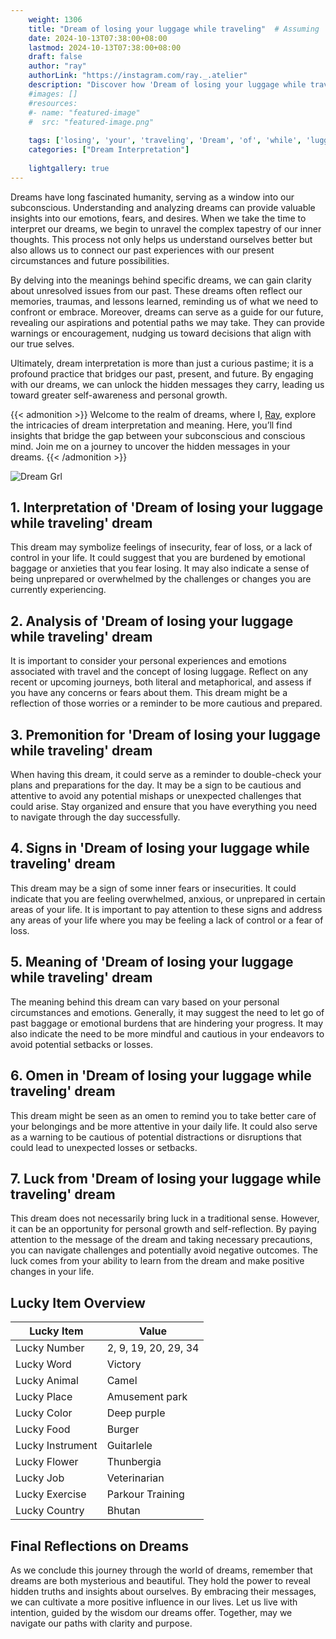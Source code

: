 ```yaml
---
    weight: 1306
    title: "Dream of losing your luggage while traveling"  # Assuming 'title' column exists
    date: 2024-10-13T07:38:00+08:00
    lastmod: 2024-10-13T07:38:00+08:00
    draft: false
    author: "ray"
    authorLink: "https://instagram.com/ray._.atelier"
    description: "Discover how 'Dream of losing your luggage while traveling' can interpret your future and uncover its significant meanings in your life."
    #images: []
    #resources:
    #- name: "featured-image"
    #  src: "featured-image.png"
    
    tags: ['losing', 'your', 'traveling', 'Dream', 'of', 'while', 'luggage']
    categories: ["Dream Interpretation"]
    
    lightgallery: true
---
```

    
Dreams have long fascinated humanity, serving as a window into our subconscious. Understanding and analyzing dreams can provide valuable insights into our emotions, fears, and desires. When we take the time to interpret our dreams, we begin to unravel the complex tapestry of our inner thoughts. This process not only helps us understand ourselves better but also allows us to connect our past experiences with our present circumstances and future possibilities.

By delving into the meanings behind specific dreams, we can gain clarity about unresolved issues from our past. These dreams often reflect our memories, traumas, and lessons learned, reminding us of what we need to confront or embrace. Moreover, dreams can serve as a guide for our future, revealing our aspirations and potential paths we may take. They can provide warnings or encouragement, nudging us toward decisions that align with our true selves.

Ultimately, dream interpretation is more than just a curious pastime; it is a profound practice that bridges our past, present, and future. By engaging with our dreams, we can unlock the hidden messages they carry, leading us toward greater self-awareness and personal growth.

{{< admonition >}}
Welcome to the realm of dreams, where I, [Ray](https://instagram.com/ray._.atelier), explore the intricacies of dream interpretation and meaning. Here, you’ll find insights that bridge the gap between your subconscious and conscious mind. Join me on a journey to uncover the hidden messages in your dreams.
{{< /admonition >}}

![Dream Grl](https://cdn.pixabay.com/photo/2017/11/02/03/35/gothic-2910057_1280.jpg "Dream Grl")

## 1. Interpretation of 'Dream of losing your luggage while traveling' dream
 This dream may symbolize feelings of insecurity, fear of loss, or a lack of control in your life. It could suggest that you are burdened by emotional baggage or anxieties that you fear losing. It may also indicate a sense of being unprepared or overwhelmed by the challenges or changes you are currently experiencing.

## 2. Analysis of 'Dream of losing your luggage while traveling' dream
 It is important to consider your personal experiences and emotions associated with travel and the concept of losing luggage. Reflect on any recent or upcoming journeys, both literal and metaphorical, and assess if you have any concerns or fears about them. This dream might be a reflection of those worries or a reminder to be more cautious and prepared.

## 3. Premonition for 'Dream of losing your luggage while traveling' dream
 When having this dream, it could serve as a reminder to double-check your plans and preparations for the day. It may be a sign to be cautious and attentive to avoid any potential mishaps or unexpected challenges that could arise. Stay organized and ensure that you have everything you need to navigate through the day successfully.

## 4. Signs in 'Dream of losing your luggage while traveling' dream
 This dream may be a sign of some inner fears or insecurities. It could indicate that you are feeling overwhelmed, anxious, or unprepared in certain areas of your life. It is important to pay attention to these signs and address any areas of your life where you may be feeling a lack of control or a fear of loss.

## 5. Meaning of 'Dream of losing your luggage while traveling' dream
 The meaning behind this dream can vary based on your personal circumstances and emotions. Generally, it may suggest the need to let go of past baggage or emotional burdens that are hindering your progress. It may also indicate the need to be more mindful and cautious in your endeavors to avoid potential setbacks or losses.

## 6. Omen in 'Dream of losing your luggage while traveling' dream
 This dream might be seen as an omen to remind you to take better care of your belongings and be more attentive in your daily life. It could also serve as a warning to be cautious of potential distractions or disruptions that could lead to unexpected losses or setbacks.

## 7. Luck from 'Dream of losing your luggage while traveling' dream
 This dream does not necessarily bring luck in a traditional sense. However, it can be an opportunity for personal growth and self-reflection. By paying attention to the message of the dream and taking necessary precautions, you can navigate challenges and potentially avoid negative outcomes. The luck comes from your ability to learn from the dream and make positive changes in your life.

## Lucky Item Overview
| Lucky Item          | Value              |
|---------------|--------------------|
| Lucky Number        | 2, 9, 19, 20, 29, 34  |
| Lucky Word          | Victory |
| Lucky Animal        | Camel |
| Lucky Place         | Amusement park     |
| Lucky Color         | Deep purple     |
| Lucky Food          | Burger      |
| Lucky Instrument    | Guitarlele |
| Lucky Flower        | Thunbergia    |
| Lucky Job           | Veterinarian       |
| Lucky Exercise      | Parkour Training  |
| Lucky Country       | Bhutan    |


##  Final Reflections on Dreams

As we conclude this journey through the world of dreams, remember that dreams are both mysterious and beautiful. They hold the power to reveal hidden truths and insights about ourselves. By embracing their messages, we can cultivate a more positive influence in our lives. Let us live with intention, guided by the wisdom our dreams offer. Together, may we navigate our paths with clarity and purpose.
